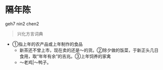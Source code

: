 # 隔年陈
geh7 nin2 chen2
> 兴化方言词典
- ①指上年的农产品或上年制作的食品
  - 新茶还不曾上市，现在卖的还是～的货。②除夕做的饭菜，于新正头几日食用，取“年年有余”的吉兆。③上年饲养的家禽
  - ～老鸡|～鸭子。
